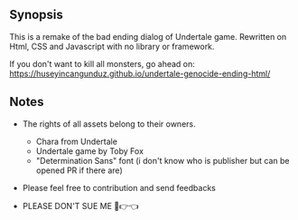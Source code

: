 ## Synopsis

This is a remake of the bad ending dialog of Undertale game. Rewritten on Html, CSS and Javascript with no library or framework.

If you don't want to kill all monsters, go ahead on:
https://huseyincangunduz.github.io/undertale-genocide-ending-html/

## Notes

- The rights of all assets belong to their owners.

    - Chara from Undertale
    - Undertale game by Toby Fox
    - "Determination Sans" font (i don't know who is publisher but can be opened PR if there are)

- Please feel free to contribution and send feedbacks

- PLEASE DON'T SUE ME 🥺👉👈